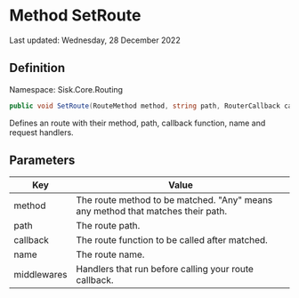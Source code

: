 # Method SetRoute
Last updated: Wednesday, 28 December 2022

## Definition
Namespace: Sisk.Core.Routing

```csharp
public void SetRoute(RouteMethod method, string path, RouterCallback callback, string? name, IRequestHandler[] middlewares)
```

Defines an route with their method, path, callback function, name and request handlers.

## Parameters

| Key | Value |
| --- | --- |
| method | The route method to be matched. "Any" means any method that matches their path. | 
| path | The route path. | 
| callback | The route function to be called after matched. | 
| name | The route name. | 
| middlewares | Handlers that run before calling your route callback. | 

